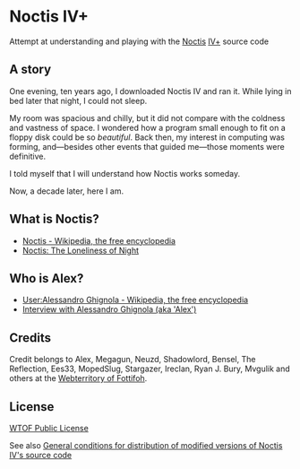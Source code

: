 # Noctis IV+
Attempt at understanding and playing with the [Noctis](http://anynowhere.com/bb/index.php?l=D4JeGEdhacS6Srr6NfweDCUh&r=lYUhcug3l3hhX4s6Spx5) [IV+](http://anynowhere.com/bb/posts.php?t=4341) source code

## A story
One evening, ten years ago, I downloaded Noctis IV and ran it. While lying in bed later that night, I could not sleep.

My room was spacious and chilly, but it did not compare with the coldness and vastness of space. I wondered how a program small enough to fit on a floppy disk could be so _beautiful_. Back then, my interest in computing was forming, and—besides other events that guided me—those moments were definitive.

I told myself that I will understand how Noctis works someday.

Now, a decade later, here I am.

## What is Noctis?
- [Noctis - Wikipedia, the free encyclopedia](http://en.wikipedia.org/wiki/Noctis)
- [Noctis: The Loneliness of Night](http://www.eveningoflight.nl/subspecie/2012/10/23/noctis-the-loneliness-of-night)

## Who is Alex?
- [User:Alessandro Ghignola - Wikipedia, the free encyclopedia](http://en.wikipedia.org/wiki/User:Alessandro_Ghignola)
- [Interview with Alessandro Ghignola (aka 'Alex')](http://videogamepotpourri.blogspot.co.uk/2012/05/interview-with-alessandro-ghignola-aka.html)

## Credits
Credit belongs to Alex, Megagun, Neuzd, Shadowlord, Bensel, The Reflection, Ees33, MopedSlug, Stargazer, Ireclan, Ryan J. Bury, Mvgulik and others at the [Webterritory of Fottifoh](http://anynowhere.com).

## License
[WTOF Public License](wpl.htm)

See also [General conditions for distribution of modified versions of Noctis IV's source code](http://anynowhere.com/bb/posts.php?t=409&p=5)
